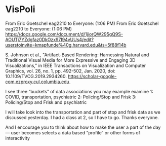 # VisPoli

From Eric Goetschel eag2210 to Everyone: (1:06 PM)
From Eric Goetschel eag2210 to Everyone: (1:06 PM)
https://docs.google.com/document/d/1jiorQW295gQ9S-AOUTj7YZdgfaz0DkOzx97I94vUUs4/edit?userstoinvite=kmapfunde%40g.harvard.edu&ts=5f88f14b

S. Johnson et al., "Artifact-Based Rendering: Harnessing Natural and Traditional Visual Media for More Expressive and Engaging 3D Visualizations," in IEEE Transactions on Visualization and Computer Graphics, vol. 26, no. 1, pp. 492-502, Jan. 2020, doi: 10.1109/TVCG.2019.2934260. https://scholar-google-com.ezproxy.cul.columbia.edu 

I see three “buckets” of data associations you may example examine 1: COVID, transportation, psychiatric 2: Policing/Stop and Frisk 3: Policing/Stop and Frisk and psychiatric


I will take  look into the transportation and part of stop and frisk data as we discussed yesterday. I had a class at 2, so I have to go. Thanks everyone.

And I encourage you to think about how to make the user a part of the day — user becomes selects a data based “profile” or other forms of interactivity 
